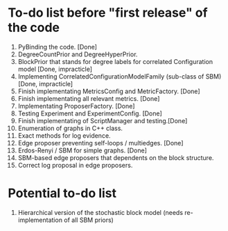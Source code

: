 # To-do list before "first release" of the code
1. PyBinding the code. [Done]
2. DegreeCountPrior and DegreeHyperPrior.
3. BlockPrior that stands for degree labels for correlated Configuration model [Done, impracticle]
4. Implementing CorrelatedConfigurationModelFamily (sub-class of SBM) [Done, impracticle]
5. Finish implementating MetricsConfig and MetricFactory. [Done]
6. Finish implementating all relevant metrics. [Done]
7. Implementating ProposerFactory. [Done]
8. Testing Experiment and ExperimentConfig. [Done]
9. Finish implementating of ScriptManager and testing.[Done]
10. Enumeration of graphs in C++ class.
11. Exact methods for log evidence.
12. Edge proposer preventing self-loops / multiedges. [Done]
13. Erdos-Renyi / SBM for simple graphs. [Done]
14. SBM-based edge proposers that dependents on the block structure.
15. Correct log proposal in edge proposers.

# Potential to-do list
1. Hierarchical version of the stochastic block model (needs re-implementation of all SBM priors)
